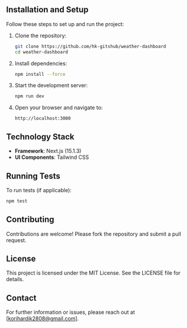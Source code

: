 ## Installation and Setup

Follow these steps to set up and run the project:

1. Clone the repository:
   ```bash
   git clone https://github.com/hk-gitshub/weather-dashboard
   cd weather-dashboard
   ```

2. Install dependencies:
   ```bash
   npm install --force
   ```

3. Start the development server:
   ```bash
   npm run dev
   ```

4. Open your browser and navigate to:
   ```
   http://localhost:3000
   ```

## Technology Stack

- **Framework**: Next.js (15.1.3)
- **UI Components**: Tailwind CSS

## Running Tests

To run tests (if applicable):
```bash
npm test
```

## Contributing

Contributions are welcome! Please fork the repository and submit a pull request.

## License

This project is licensed under the MIT License. See the LICENSE file for details.

## Contact

For further information or issues, please reach out at [korihardik2808@gmail.com].
